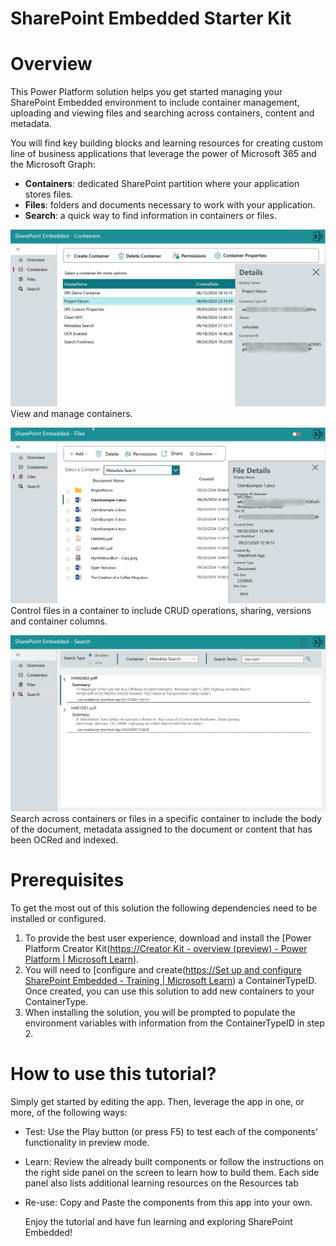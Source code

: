# SharePoint Embedded Starter Kit


# Overview

This Power Platform solution helps you get started managing your SharePoint Embedded environment to include container management, uploading and viewing files and searching across containers, content and metadata.

You will find key building blocks and learning resources for creating custom line of business applications that leverage the power of Microsoft 365 and the Microsoft Graph:

* **Containers**: dedicated SharePoint partition where your application stores files.
* **Files**: folders and documents necessary to work with your application.
* **Search**: a quick way to find information in containers or files.

![alt text](./Images/Containers.png "Title")
View and manage containers.

![alt text](./Images/Files.png "Title")
Control files in a container to include CRUD operations, sharing, versions and container columns.

![alt text](./Images/Search.png "Title")
Search across containers or files in a specific container to include the body of the document, metadata assigned to the document or content that has been OCRed and indexed.

# Prerequisites

To get the most out of this solution the following dependencies need to be installed or configured.

1. To provide the best user experience, download and install the [Power Platform Creator Kit([https://Creator Kit - overview (preview) - Power Platform | Microsoft Learn](https://learn.microsoft.com/en-us/power-platform/guidance/creator-kit/overview)).
2. You will need to [configure and create([https://Set up and configure SharePoint Embedded - Training | Microsoft Learn](https://learn.microsoft.com/en-us/training/modules/sharepoint-embedded-setup/5-exercise-setup-configure-sharepoint-embedded)) a ContainerTypeID.  Once created, you can use this solution to add new containers to your ContainerType.
3. When installing the solution, you will be prompted to populate the environment variables with information from the ContainerTypeID in step 2.

# How to use this tutorial?

Simply get started by editing the app. Then, leverage the app in one, or more, of the following ways:

* Test: Use the Play button (or press F5) to test each of the components' functionality in preview mode.
* Learn: Review the already built components or follow the instructions on the right side panel on the screen to learn how to build them. Each side panel also lists additional learning resources on the Resources tab
* Re-use: Copy and Paste the components from this app into your own.
  
  Enjoy the tutorial and have fun learning and exploring SharePoint Embedded!


